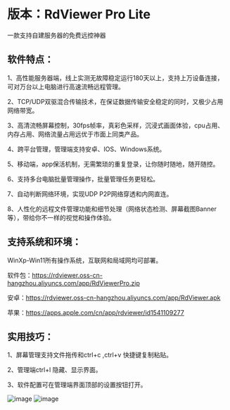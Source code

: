 # 版本：RdViewer Pro Lite

一款支持自建服务器的免费远控神器

## 软件特点：
1、高性能服务器端，线上实测无故障稳定运行180天以上，支持上万设备连接，可对万台以上电脑进行高速流畅远程管理。

2、TCP/UDP双驱混合传输技术，在保证数据传输安全稳定的同时，又极少占用网络带宽。

3、高清流畅屏幕控制，30fps帧率，真彩色采样，沉浸式画面体验，cpu占用、内存占用、网络流量占用远优于市面上同类产品。

4、跨平台管理，管理端支持安卓、IOS、Windows系统。

5、移动端，app保活机制，无需繁琐的重复登录，让你随时随地，随开随控。

6、支持多台电脑批量管理操作，批量管理任务更轻松。

7、自动判断网络环境，实现UDP P2P网络穿透和内网直连。

8、人性化的远程文件管理功能和细节处理（网络状态检测、屏幕截图Banner等），带给你不一样的视觉和操作体验。


## 支持系统和环境：

WinXp-Win11所有操作系统，互联网和局域网均可部署。

软件包：https://rdviewer.oss-cn-hangzhou.aliyuncs.com/app/RdViewerPro.zip

安卓：https://rdviewer.oss-cn-hangzhou.aliyuncs.com/app/RdViewer.apk

苹果：https://apps.apple.com/cn/app/rdviewer/id1541109277

## 实用技巧：
1、屏幕管理支持文件拖传和ctrl+c ,ctrl+v 快捷键复制粘贴。

2、管理端ctrl+l 隐藏、显示界面。

3、软件配置可在管理端界面顶部的设置按钮打开。

![image](https://user-images.githubusercontent.com/69678347/176330704-066dfd0d-379b-4ff3-8fa4-42c238fee69d.png)
![image](https://user-images.githubusercontent.com/69678347/176330745-28bc5f55-1b69-4e3b-a549-1a551a43be39.png)

